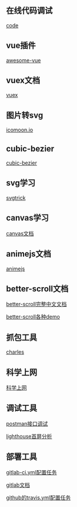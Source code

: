 
在线代码调试
------------
[code](https://codesandbox.io/s/vue)

vue插件
------------
[awesome-vue](https://github.com/vuejs/awesome-vue)

vuex文档
------------
[vuex](https://vuex.vuejs.org/zh/api/#createnamespacedhelpers)

图片转svg
------------
[icomoon.io](https://icomoon.io/)

cubic-bezier
------------
[cubic-bezier](http://cubic-bezier.com/#0.165,0.84,0.44,1)

svg学习
------------
[svgtrick](http://svgtrick.com/)

canvas学习
------------
[canvas文档](https://www.w3.org/TR/2dcontext/)

animejs文档
------------
[animejs](http://animejs.com/documentation/#basicTimeline)

better-scroll文档
------------
[better-scroll完整中文文档](https://ustbhuangyi.github.io/better-scroll/doc/zh-hans/options.html#preventdefaultexception)

[better-scroll各种demo](https://ustbhuangyi.github.io/better-scroll/#/examples/full-page-vertical-slide/en)

抓包工具
------------
[charles](https://pan.baidu.com/s/1nQgt1LBEj7WNLY48nc6eBQ)

科学上网
------------
[科学上网](https://github.com/bannedbook/fanqiang/wiki)

调试工具
------------
[postman接口调试](https://www.getpostman.com/)

[lighthouse首屏分析](https://chrome.google.com/webstore/detail/lighthouse/blipmdconlkpinefehnmjammfjpmpbjk?hl=zh-CN)

部署工具
------------
[gitlab-ci.yml配置任务](https://fennay.github.io/gitlab-ci-cn/gitlab-ci-yaml.html)

[gitlab文档](https://docs.gitlab.com.cn)

[github的travis.yml配置任务](https://www.travis-ci.org/)

